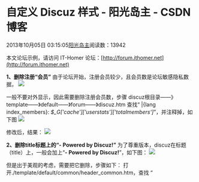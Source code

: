 
# 自定义 Discuz 样式 - 阳光岛主 - CSDN博客

2013年10月05日 03:15:05[阳光岛主](https://me.csdn.net/sunboy_2050)阅读数：13942


本文论坛示例，请访问
IT-Homer 论坛：[http://forum.ithomer.net](http://forum.ithomer.net)


**1、删除注册“会员”**
由于论坛开始，注册会员较少，且会员数是论坛敏感隐私数据，
![](https://img-blog.csdn.net/20131005024732468)

一般不要对外显示，因此需要删除注册会员数，步骤
discuz根目录——》template——》default——》forum——》discuz.htm
查找“<span class="pipe"> |</span>{lang index_members}: <em>$_G['cache']['userstats']['totalmembers']</em>”，并注释掉，如下图
![](https://img-blog.csdn.net/20131005024916671)

修改后，结果：
![](https://img-blog.csdn.net/20131005024958953)


**2、删除title标题上的“- Powered by Discuz!”**
为了尊重版本，discuz在标题（title）上，一般会加上“**- Powered by Discuz!**”，如下图：
![](https://img-blog.csdn.net/20131005030422062)

但是出于美观的考虑，需要把它删除，步骤如下：
打开./template/default/common/header_common.htm，查找 “<title><!--{if !empty($navtitle)}-->$navtitle-<!--{/if}--><!--{if empty($nobbname)}--> $_G['setting']['bbname']**-**<!--{/if}-->Powered by Discuz!</title>”，将红色部分删除，即删除两个横杠“-”和“**Powered by Discuz!**”，不要删除<!--{/if}-->如下图：
![](https://img-blog.csdn.net/20131005030654828)
删掉上图后线部分，标题（title）的“- Powered by Discuz!”字样消除，如下图：
![](https://img-blog.csdn.net/20131005093550015)
“排行榜”有时会出现“站点“名，去掉方法是把”$_G['setting']['bbname']“删掉


**3、删除坐下角“Powered by Discuz! X2”字样**
discuz安装后，页脚左右两侧都会有版权信息，如下图：
![](https://img-blog.csdn.net/20131005103735375)

为了美化，可以删除，依次打开./template/default/common/footer.htm
1) 搜索”<p>Powered by <strong><a href="http://www.discuz.net" target="_blank">Discuz!</a></strong>“，修改或删除discuz版权信息
2) 搜索”Processed in $_G[debuginfo][time] second(s)“，精简或去掉右下角第二行的时间栏信息，注释修改如下图：
![](https://img-blog.csdn.net/20131005102658093)

修改后版式结果如下：
![](https://img-blog.csdn.net/20131005102929828)


**4、Discuz手机版删除版权、替换logo**
discuz安装后，默认手机版也有discuz版权信息，跟PC端类似，体现在title、logo、页脚等处，如下图：
![](https://img-blog.csdn.net/20131005151620625)

1） 删除title版权
类似PC端删除title，依次进入手机版的：.\template\default\mobile\common\header.htm，删除红线标记部分，如下图：
![](https://img-blog.csdn.net/20131005152109906)

2） 替换logo
依次进入手机版：./static/image/mobile/logo.gif，删除logo.gif，替换上自己logo.gif，如下图：
![](https://img-blog.csdn.net/20131005154452531)

3） 删除页脚discuz
类似CP端页脚或手机端title，依次进入手机版：.\template\default\mobile\common\footer.htm，注释掉红线标记部分，如下图：
![](https://img-blog.csdn.net/20131005152625656)

手机版，修改上面三处后的效果，请用手机访问手机版：[http://iforum.sinaapp.com/](http://iforum.sinaapp.com/)
![](https://img-blog.csdn.net/20131005155107968)


**5、隐藏在线会员图标**
discuz安装后，默认会显示会员图标，如下图：
![](https://img-blog.csdn.net/20131005111522562)
上图看上去，很不美观，且管理员、超级版主等属于论坛隐私信息，一般不对外显示，因此需要隐藏，步骤如下：
管理中心——》界面——》页面设置——》论坛首页——》缩略显示在线列表:——》勾选”是“（默认是否），如下图
![](https://img-blog.csdn.net/20131005111847734)

勾选”是“打开此选项后，将会只显示缩略信息，隐藏详情，效果如下：
![](https://img-blog.csdn.net/20131005112126500)
不过，这样点击右侧的展开按钮，仍然会出现在线会员的详细信息，彻底不显示的方法如下：
管理中心——》界面——》页面设置——》论坛首页——》显示在线用户——》选择”空白“，如下图
![](https://img-blog.csdn.net/20131005113113515)
这样，在论坛的任何地方，都不会再显示”在线会员“信息了


**6、论坛版块排版修改**
discuz论坛版块，默认是横排单列，如下：
![](https://img-blog.csdn.net/20131005104431062)

想把它修改成横排三列，步骤如下：
管理中心——》论坛——》版块管理——》选中你要修改的版块，如”博客专题“——》点击”编辑“，如下图：
![](https://img-blog.csdn.net/20131005104739781)

如下图，按照右侧提示，修改”论坛首页下级子版块横排:“为3
![](https://img-blog.csdn.net/20131005105024453)

提交保存，修改后的效果，如下图：
![](https://img-blog.csdn.net/20131005105309125)

整体论坛版块样式，请参见我在SAE搭建的论坛：[iforum](http://iforum.sinaapp.com/)


**7、论坛css样式有时还会乱且论坛发帖编辑栏看不清图标**
![](https://img-blog.csdn.net/20131007020034734)
css错乱和图标看不清，是由于SAE Strorage缓存和路径不对引起的，解决方法是把css的绝对路径修改成相对路径，分析解决步骤如下：
1） css绝对路径，如“[http://iforum-discuzx.stor.sinaapp.com/data/cache/style_1_common.css](http://iforum-discuzx.stor.sinaapp.com/data/cache/style_1_common.css)”修改成相对路径“[data/cache/style_1_common.css](http://iforum-discuzx.stor.sinaapp.com/data/cache/style_1_common.css)”
绝对路径“[http://iforum-discuzx.stor.sinaapp.com/data/cache/style_1_common.css](http://iforum-discuzx.stor.sinaapp.com/data/cache/style_1_common.css)”， 请见我先前写的discuz安装博客[SAE 搭建 Discuz](http://blog.csdn.net/ithomer/article/details/12277065)——》6、 Discuzx 安装——》11）
修改成相对路径，请把[Storage](http://sae.sina.com.cn/?m=storage&&app_id=iforum)»[discuzx](http://sae.sina.com.cn/?m=storage&a=managestor&app_id=iforum&domName=discuzx)»[data](http://sae.sina.com.cn/?m=storage&a=managestor&app_id=iforum&domName=discuzx&last=data)»[cache](http://sae.sina.com.cn/?m=storage&a=managestor&app_id=iforum&domName=discuzx&last=data%2Fcache)» 下的所有js和css拷贝到代码管理——》编辑代码——》data/cache/目录下，如下图：
![](https://img-blog.csdn.net/20131006225953515)
修改如下两处链接：
（1）打开./config/config_global.php注释掉，修改如下：
define('SAE_STORAGE_DOMAIN_NAME','discuzx');
//define('SAE_STORAGE_DOMAIN','http://'.$_SERVER['HTTP_APPNAME'].'-'.SAE_STORAGE_DOMAIN_NAME.'.stor.sinaapp.com/');// 注释掉
define('SAE_STORAGE_DOMAIN','.');// 修改后的
（2） 打开./source/class/class_template.php注释掉，修改如下：

```python
// <link rel="stylesheet" type="text/css" href="data/cache/style_1_css_space.css?WuV" />
        //$template = str_replace('href="data/cache/','href="http://'.$_SERVER['HTTP_APPNAME'].'-'.SAE_STORAGE_DOMAIN_NAME.'.stor.sinaapp.com/data/cache/',$template);
		//$template = str_replace('href=\'data/cache/','href=\'http://'.$_SERVER['HTTP_APPNAME'].'-'.SAE_STORAGE_DOMAIN_NAME.'.stor.sinaapp.com/data/cache/',$template);
		//$template = str_replace('src="data/cache/','src="http://'.$_SERVER['HTTP_APPNAME'].'-'.SAE_STORAGE_DOMAIN_NAME.'.stor.sinaapp.com/data/cache/',$template);
		//$template = str_replace('src=\'data/cache/','src=\'http://'.$_SERVER['HTTP_APPNAME'].'-'.SAE_STORAGE_DOMAIN_NAME.'.stor.sinaapp.com/data/cache/',$template);
		$template = str_replace('href="data/cache/','href="data/cache/',$template);
		$template = str_replace('href=\'data/cache/','href=\'data/cache/',$template);
		$template = str_replace('src="data/cache/','src="data/cache/',$template);
		$template = str_replace('src=\'data/cache/','src=\'data/cache/',$template);
```

修改后的代码，相对路径如下：
![](https://img-blog.csdn.net/20131006230215765)

发帖编辑栏的图标也出现了，如下：
![](https://img-blog.csdn.net/20131006230322265)
更多真实的效果体验，请见我的论坛：[http://iforum.sinaapp.com/](http://iforum.sinaapp.com/)


**8、修正提示内容，明确的引导用户**
注册discuz论坛后，无法看帖，也无法发帖和跟帖，弹出提示框如下：
![](https://img-blog.csdn.net/20131007052122562)

看了这，用户也会迷惑，不知所措，因此需要明确提示用户，引导他去邮件验证、激活，修改提示步骤：
打开 source/language/lang_message.php，查找 ”group_nopermission“，如下图：
![](https://img-blog.csdn.net/20131007052707281)
这是由于discuz论坛设置了“邮箱认证”，需要先进入邮箱验证激活，才能看帖、发帖和跟帖，修后提示后的效果：
![](https://img-blog.csdn.net/20131007053119515)


9、删除友情链接
discuz 默认安装后，左下角会有一个discuz友情链接，如下图
![](https://img-blog.csdn.net/20141217142214026?watermark/2/text/aHR0cDovL2Jsb2cuY3Nkbi5uZXQvaXRob21lcg==/font/5a6L5L2T/fontsize/400/fill/I0JBQkFCMA==/dissolve/70/gravity/Center)

友情链接很不友情，也很不美观，那么如何去掉友情链接呢，方法如下：
**方法1)**后台管理 ——》 运营 ——》 友情链接 ——》 删除四个选项
![](https://img-blog.csdn.net/20141217142239969?watermark/2/text/aHR0cDovL2Jsb2cuY3Nkbi5uZXQvaXRob21lcg==/font/5a6L5L2T/fontsize/400/fill/I0JBQkFCMA==/dissolve/70/gravity/Center)

**方法2)**界面 ——》 界面设置 ——》 论坛首页 ——》 ”显示友情链接“ ——》 选择”否“
![](https://img-blog.csdn.net/20141217142253931?watermark/2/text/aHR0cDovL2Jsb2cuY3Nkbi5uZXQvaXRob21lcg==/font/5a6L5L2T/fontsize/400/fill/I0JBQkFCMA==/dissolve/70/gravity/Center)


**10、绑定微博账号**
升级插件下载：[Xweibo for Discuz! X2.0 V2.1.6](http://down.chinaz.com/soft/29905.htm#down)
升级安装教程：[Xweibo For Discuz! X1.5/X2升级到v2.1.6（V2接口）教程](http://bbs.x.weibo.com/forum.php?mod=viewthread&tid=136174)


郑重声明：
本文仅供学习交流，示例论坛请见[forum.ithomer.net](http://forum.ithomer.net)
为了保护软件著作权，修改后也请尊重作者（公司）的版权信息，谢谢。



**参考推荐：**
[怎样不显示discuz注册会员数](http://zhidao.baidu.com/link?url=QpZIWW5wS9nZThjxUhN1bQRLivieSjuQaB74L9SQ-vwWa7IpMWO6a1G4pzyH55KvVSudx-OUg9bg5_5AyIUqFq)
[去掉Powered by Discuz! X2.5这个东西](http://www.cncuz.com/thread-30-1-1.html)



